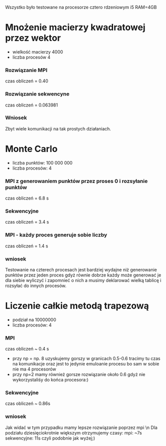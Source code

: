 Wszystko było testowane na procesorze cztero rdzeniowym i5 RAM=4GB

# Mnożenie macierzy kwadratowej przez wektor
* wielkość macierzy 4000
* liczba procesów 4

### Rozwiązanie MPI
czas obliczeń = 0.40

### Rozwiązanie sekwencyne 
czas obliczeń = 0.063981

### Wniosek
Zbyt wiele komunikacji na tak prostych działaniach.

# Monte Carlo
* liczba punktów: 100 000 000 
* liczba procesów: 4

### MPI z generowaniem punktów przez proses 0 i rozsyłanie punktów
czas obliczeń = 6.8 s

### Sekwencyjne 
czas obliczeń = 3.4 s

### MPI - każdy proces generuje sobie liczby 
czas obliczeń = 1.4 s

### wniosek
Testowanie na czterech procesach jest bardziej wydajne niż generowanie punktów przez jeden proces 
gdyż równie dobrze każdy może generować je dla siebie wyliczyć i zapomnieć o nich a musimy deklarować
wielką tablicę i rozsyłać do innych procesów.

# Liczenie całkie metodą trapezową
* podział na 10000000
* liczba procesów: 4 

### MPI 
czas obliczeń ~ 0.4 s
* przy np = np. 8 
uzyskujemy gorszy w granicach 0.5-0.6 tracimy tu czas na komunikacje oraz jest to jedynie emuloanie procesu  bo sam w sobie nie ma 4 procesorów
* przy np=2 
mamy również gorsze rozwiązanie około 0.6 gdyż nie wykorzystaliśy do końca procesora:)

### Sekwencyjne 
czas obliczeń ~ 0.86s

### wniosek 
Jak widać w tym przypadku mamy lepsze rozwiązanie poprzez mpi \n
Dla podziału dziesięciokrotnie większym otrzymujemy czasy: mpi: ~7s sekwencyjne: 11s czyli podobnie jak wyżej;)






